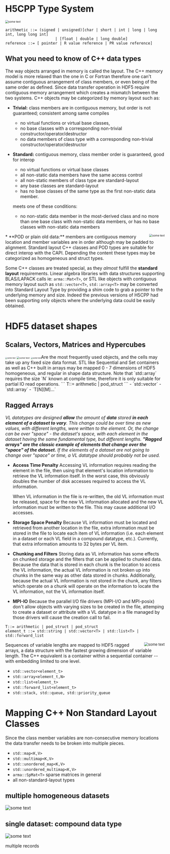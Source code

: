 # H5CPP Type System
<img src="../icons/cpp_type_system.png" alt="some text" style="zoom:60%;" />

```
arithmetic ::= (signed | unsigned)[char | short | int | long | long int, long long int] 
					  | [float | double | long double]
reference ::= [ pointer | R value reference | PR value reference]
```

## What you need to know of C++ data types
The way objects arranged in memory is called the layout. The C++ memory model is more relaxed than the one in C or Fortran therefore one can't assume contiguous arrangement of class members, or even being of the same order as defined. Since data transfer operation in HDF5 require contiguous memory arrangement which creates a mismatch between the two systems.  C++ objects may be categorized by memory layout such as:  

* **Trivial:** class members are in contiguous memory, but order is not guaranteed; consistent among same compiles
	* no virtual functions or virtual base classes,
	* no base classes with a corresponding non-trivial constructor/operator/destructor
	* no data members of class type with a corresponding non-trivial constructor/operator/destructor

* **Standard:** contiguous memory, class member order is guaranteed, good for interop
	* no virtual functions or virtual base classes
	* all non-static data members have the same access control
	* all non-static members of class type are standard-layout
	* any base classes are standard-layout
	* has no base classes of the same type as the first non-static data member.

	meets one of these conditions:
	
	* no non-static data member in the most-derived class and no more than one base class with non-static data members, or
	has no base classes with non-static data members

<div id="object" style="float: right">
	<img src="../icons/struct.svg" alt="some text" style="zoom:60%;" />
</div>
* **POD or plain old data:** members are contiguous memory location and member variables are in order although may be padded to alignment.
Standard layout C++ classes and POD types are suitable for direct interop with the CAPI. Depending the content these types may be categorized as homogeneous  and struct types.

Some C++ classes are treated special, as they *almost* fulfill the **standard layout** requirements. Linear algebra libraries with data structures supporting
 BLAS/LAPACK calls ie: `arma::Mat<T>`, or STL like objects with contiguous memory layout  such as `std::vector<T>`, `std::array<T>` may be 
 converted into Standard Layout Type by providing a shim code to grab a pointer to the underlying memory and size. Indeed the previous versions of H5CPP
 had been supporting only objects where the underlying data could be easily obtained.


# HDF5 dataset shapes

## Scalars, Vectors, Matrices and Hypercubes
<div id="object" style="float: left">
	<img src="../icons/colvector.svg" alt="some text" style="zoom:40%;" />
	<img src="../icons/matrix.svg" alt="some text" style="zoom:50%;" />
	<img src="../icons/hypercube.svg" alt="some text" style="zoom:40%;" />
</div>
Are the most frequently used objects, and the cells may take up any fixed size data format. STL like Sequential and Set containers as well as C++ built in arrays may be mapped 0 - 7 dimensions of HDF5   homogeneous, and regular in shape data structure. Note that `std::array<T,N>` requires the size `N` known at compile time, therefore it is only suitable for partial IO read operations.
```
T::= arithmetic | pod_struct
```
- `std::vector<T>`
- `std::array<T>`
- `T[N][M]...`


</br>

## Ragged Arrays
*VL datatypes are designed **allow** the amount of **data** stored **in each element of a dataset to vary**. This change could be over time as new values, with different lengths, were written to the element. Or, the change can be over "space" - the dataset's space, with each element in the dataset having the same fundamental type, but different lengths. **"Ragged arrays" are the classic example of elements that change over the "space" of the dataset.** If the elements of a dataset are not going to change over "space" or time, a VL datatype should probably not be used.*

- **Access Time Penalty**
Accessing VL information requires reading the element in the file, then using that element's location information to retrieve the VL information itself. In the worst case, this obviously doubles the number of disk accesses required to access the VL information.

	When VL information in the file is re-written, the old VL information must be released, space for the new VL information allocated and the new VL information must be written to the file. This may cause additional I/O accesses.


- **Storage Space Penalty**
Because VL information must be located and retrieved from another location in the file, extra information must be stored in the file to locate each item of VL information (i.e. each element in a dataset or each VL field in a compound datatype, etc.). Currently, that extra information amounts to 32 bytes per VL item.

- **Chunking and Filters**
Storing data as VL information has some effects on chunked storage and the filters that can be applied to chunked data. Because the data that is stored in each chunk is the location to access the VL information, the actual VL information is not broken up into chunks in the same way as other data stored in chunks. Additionally, because the actual VL information is not stored in the chunk, any filters which operate on a chunk will operate on the information to locate the VL information, not the VL information itself.

- **MPI-IO**
Because the parallel I/O file drivers (MPI-I/O and MPI-posix) don't allow objects with varying sizes to be created in the file, attemping to create a dataset or attribute with a VL datatype in a file managed by those drivers will cause the creation call to fail.

```
T::= arithmetic | pod_struct | pod_struct 
element_t ::= std::string | std::vector<T> | std::list<T> | std::forward_list 
```
<div id="object" style="float: right">
	<img src="../icons/ragged.svg" alt="some text" style="zoom:80%;" />
</div>
Sequences of variable lengths are mapped to HDF5 ragged arrays, a data structure with the fastest growing dimension of variable length. The C++ equivalent is a container within a sequential container -- with embedding limited to one level. 

- `std::vector<element_t>`
- `std::array<element_t,N>`
- `std::list<element_t>`
- `std::forward_list<element_t>`
- `std::stack, std::queue, std::priority_queue`


# Mapping C++ Non Standard Layout Classes
Since the class member variables are non-consecutive memory locations the data transfer needs to be broken into multiple pieces.

- `std::map<K,V>`
- `std::multimap<K,V>`
- `std::unordered_map<K,V>`
- `std::unordered_multimap<K,V>`
- `arma::SpMat<T>` sparse matrices in general
- all non-standard-layout types



## multiple homogeneous datasets
<img src="../icons/key-value.svg" alt="some text" style="zoom:100%;" />


## single dataset: compound data type
<img src="../icons/stream_of_struct.svg" alt="some text" style="zoom:100%;" />

multiple records



